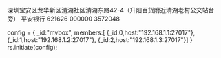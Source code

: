  深圳宝安区龙华新区清湖社区清湖东路42-4（升阳百货附近清湖老村公交站台旁）     平安银行 621626 000000 3572048


config = { _id:"mvbox", members:[
{_id:0,host:"192.168.1.1:27017"},
{_id:1,host:"192.168.1.2:27017"},
{_id:2,host:"192.168.1.3:27017"}]
}
rs.initiate(config);
